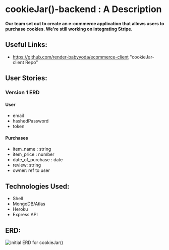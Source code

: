 # cookieJar()-backend : A Description
#### Our team set out to create an e-commerce application that allows users to purchase cookies. We're still working on integrating Stripe.

## Useful Links:
- https://github.com/render-babyyoda/ecommerce-client "cookieJar-client Repo"


## User Stories:
### Version 1 ERD
#### User
- email
- hashedPassword
- token

#### Purchases
- item_name : string
- item_price : number
- date_of_purchase : date
- review: string
- owner: ref to user


## Technologies Used:
* Shell
* MongoDB/Atlas
* Heroku
* Express API


## ERD:
![initial ERD for cookieJar()](https://imgur.com/UKg30Wi.png)
